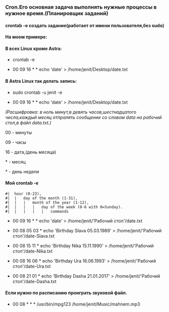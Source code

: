 ### Cron.Его основная задача выполнять нужные процессы в нужное время.(Планировщик заданий)

#### crontab -e   создать задание(работает от имени пользователя,без sudo)

#### На моем примере:

#### В всех Linux кроме Astra:

- crontab -e

- 00 09 16 * * echo 'date' > /home/jenit/Desktop/date.txt

#### В Astra  Linux так делать запись:

- sudo crontab -u jenit -e

- 00 09 16 * * echo 'date' > /home/jenit/Desktop/date.txt

 *(Расшифровка: в ноль минут,в девять часов,шестнадцатого числа,каждый месяц отпралять сообщение 
 со словом data на рабочий стол,в файл data.txt.)*

00 - минуты

09 - часы

16 - дата,(день месяца)

\* - месяц

\* - день недели

#### Мой crontab -e 
````
#|	hour (0-23),
#|	|	day of the month (1-31),
#|	|	|	month of the year (1-12),
#|	|	|	|	day of the week (0-6 with 0=Sunday).
#|	|	|	|	|	commands
````
- 00 09 16 * * echo 'date' > /home/jenit/'Рабочий стол'/date.txt
  
- 00 08 05 03 * echo 'Birthday Slava 05.03.1989' > /home/jenit/'Рабочий стол'/date-Slava.txt 
  
- 00 08 15 11 * echo 'Birthday Nika 15.11.1990' > /home/jenit/'Рабочий стол'/date-Nika.txt  
 
- 00 08 16 06 * echo 'Birthday Ura 16.06.1993' > /home/jenit/'Рабочий стол'/date-Ura.txt
  
- 00 08 21 01 * echo 'Birthday Dasha 21.01.2017' > /home/jenit/'Рабочий стол'/date-Dasha.txt  
 
#### Если нужно по расписанию проиграть звуковой файл.

- 00 08 * * * /usr/bin/mpg123  /home/jenit/Music/mahnem.mp3
